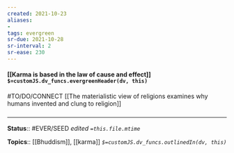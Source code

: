 ```yaml
---
created: 2021-10-23
aliases:
- 
tags: evergreen
sr-due: 2021-10-28
sr-interval: 2
sr-ease: 230
---
```

#### [[Karma is based in the law of cause and effect]] `$=customJS.dv_funcs.evergreenHeader(dv, this)`

#TO/DO/CONNECT [[The materialistic view of religions examines why humans invented and clung to religion]]

### <hr class="footnote"/>

**Status**:: #EVER/SEED
*edited `=this.file.mtime`*

**Topics**:: [[Bhuddism]], [[karma]]
*`$=customJS.dv_funcs.outlinedIn(dv, this)`*


